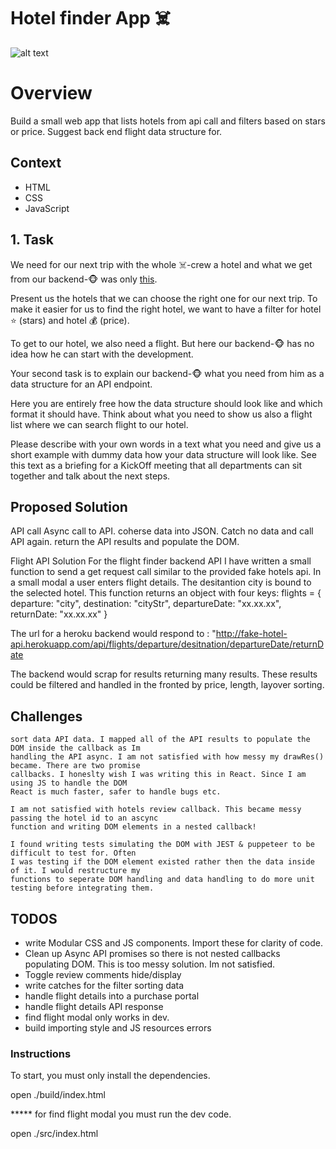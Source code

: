 # Hotel finder App ☠️
![alt text](https://github.com/ColinRosati1/smart-steel-app/blob/master/smart%20steel%20grab.PNG)


# Overview

Build a small web app that lists hotels from api call and filters based on stars or price.
Suggest back end flight data structure for.


## Context

* HTML
* CSS
* JavaScript


## 1. Task

We need for our next trip with the whole ☠️-crew a hotel and what we get from our backend-🐵 was only [this](http://fake-hotel-api.herokuapp.com/).

Present us the hotels that we can choose the right one for our next trip. To make it easier for us to find the right hotel, we want to have a filter for hotel ⭐ (stars) and hotel 💰 (price).


To get to our hotel, we also need a flight. But here our backend-🐵 has no idea how he can start with the development.

Your second task is to explain our backend-🐵 what you need from him as a data structure for an API endpoint.

Here you are entirely free how the data structure should look like and which format it should have. Think about what you need to show us also a flight list where we can search flight to our hotel.

Please describe with your own words in a text what you need and give us a short example with dummy data how your data structure will look like. See this text as a briefing for a KickOff meeting that all departments can sit together and talk about the next steps.


## Proposed Solution

API call
Async call to API. coherse data into JSON. Catch no data and call API again. return the API results 
and populate the DOM. 

Flight API Solution
For the flight finder backend API I have written a small function to send a get request call 
similar to the provided fake hotels api. In a small modal a user enters flight details. The desitantion
city is bound to the selected hotel. This function returns an object with four keys:
 flights = {
     departure: "city",
     destination: "cityStr",
    departureDate: "xx.xx.xx",
    returnDate: "xx.xx.xx"
}

The url for a heroku backend would respond to :
"http://fake-hotel-api.herokuapp.com/api/flights/departure/desitnation/departureDate/returnDate

The backend would scrap for results returning many results. These results could be filtered and 
handled  in the fronted by price, length, layover sorting.

## Challenges

    sort data API data. I mapped all of the API results to populate the DOM inside the callback as Im
    handling the API async. I am not satisfied with how messy my drawRes() became. There are two promise
    callbacks. I honeslty wish I was writing this in React. Since I am using JS to handle the DOM
    React is much faster, safer to handle bugs etc.

    I am not satisfied with hotels review callback. This became messy passing the hotel id to an ascync
    function and writing DOM elements in a nested callback! 

    I found writing tests simulating the DOM with JEST & puppeteer to be difficult to test for. Often
    I was testing if the DOM element existed rather then the data inside of it. I would restructure my
    functions to seperate DOM handling and data handling to do more unit testing before integrating them.
    
## TODOS
- write Modular CSS and JS components. Import these for clarity of code.
- Clean up Async API promises so there is not nested callbacks populating DOM.
    This is too messy solution. Im not satisfied.
- Toggle review comments hide/display
- write catches for the filter sorting data
- handle flight details into a purchase portal
- handle flight details API response
- find flight modal only works in dev. 
- build importing style and JS resources errors

### Instructions

To start, you must only install the dependencies.

open ./build/index.html 



***** for find flight modal you must run the dev code.

open ./src/index.html 





